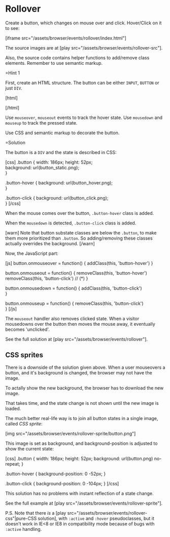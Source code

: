 
# Rollover 

Create a button, which changes on mouse over and click. Hover/Click on it to see:

[iframe src="/assets/browser/events/rollover/index.html"]

The source images are at [play src="/assets/browser/events/rollover-src"].

Also, the source code contains helper functions to add/remove class elements. Remember to use semantic markup.

=Hint 1

First, create an HTML structure. The button can be either `INPUT`, `BUTTON` or just `DIV`.

[html]
<div class="button"></div>
[/html]

Use `mouseover`, `mouseout` events to track the hover state. Use `mousedown` and `mouseup` to track the pressed state.

Use CSS and semantic markup to decorate the button.

=Solution

The button is a `DIV` and the state is described in CSS:

[css]
.button {
  width: 186px;
  height: 52px;    
  background: url(button_static.png);    
}
  
.button-hover {
  background: url(button_hover.png);    
}
    
.button-click {
  background: url(button_click.png);    
}
[/css]

When the mouse comes over the button, `.button-hover` class is added.

When the `mousedown` is detected, `.button-click` class is added.

[warn]
Note that button substate classes are below the `.button`, to make them more prioritized than `.button`. 
So adding/removing these classes actually overrides the background.
[/warn]

Now, the JavaScript part:

[js]
button.onmouseover = function() {
  addClass(this, 'button-hover')
}

button.onmouseout = function() {
  removeClass(this, 'button-hover')
  removeClass(this, 'button-click') // (*)
}

button.onmousedown = function() {
  addClass(this, 'button-click')  
}

button.onmouseup = function() {
  removeClass(this, 'button-click')  
}
[/js]

The `mouseout` handler also removes clicked state. When a visitor mousedowns over the button then moves the mouse away, it eventually becomes 'unclicked'.

See the full solution at [play src="/assets/browser/events/rollover"].



## CSS sprites   

There is a downside of the solution given above. When a user mouseovers a button, and it's background is changed, the browser may not have the image.

To actally show the new background, the browser has to download the new image.

That takes time, and the state change is not shown until the new image is loaded.

The much better real-life way is to join all button states in a single image, called <i>CSS sprite</i>:

[img src="/assets/browser/events/rollover-sprite/button.png"]

This image is set as background, and background-position is adjusted to show the current state:

[css]
.button {
  width: 186px;
  height: 52px;
  background: url(button.png) no-repeat;
}  
  
.button-hover { background-position: 0 -52px; }
    
.button-click { background-position: 0 -104px; }
[/css]

This solution has no problems with instant reflection of a state change.

See the full example at [play src="/assets/browser/events/rollover-sprite"].


P.S. Note that there <i>is</i> a [play src="/assets/browser/events/rollover-css"|pure-CSS solution], with `:active` and `:hover` pseudoclasses, but it doesn't work in IE&lt;8 or IE8 in compatibility mode because of bugs with `:active` handling.


